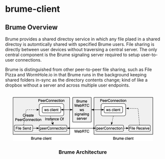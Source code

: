 # brume-client

## Brume Overview

Brume provides a shared directoy service in which any file plaed in a shared directoy is automtically shared with specified Brume users. File sharing is directly between user devices without traversing a central server. The only central component is the Brume signaling server required to setup user-to-user connections.

Brume is distinguished from other peer-to-peer file sharing, such as File Pizza and WormHole.io in that Brume runs in the background keeping shared folders in-sync as the directory contents change; kind of like a dropbox without a server and across multiple user endpoints.
<br/>
<br/>
<center><img src="./BrumeArchitecture.png"><br/><h3>Brume Architecture</h3></center>
